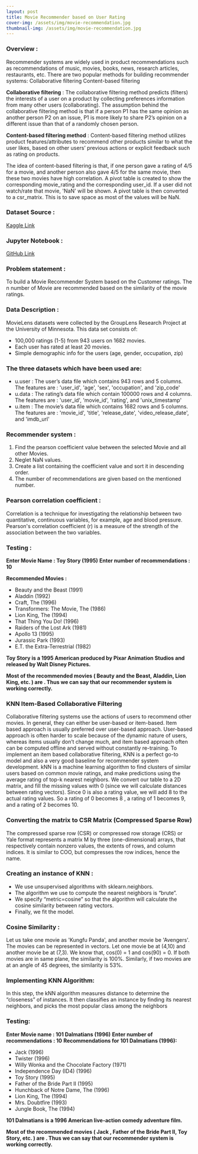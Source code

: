 ```yaml
---
layout: post
title: Movie Recommender based on User Rating
cover-img: /assets/img/movie-recommendation.jpg
thumbnail-img: /assets/img/movie-recommendation.jpg
---
```


### Overview :
Recommender systems are widely used in product recommendations such as recommendations of music, movies, books, news, research articles, restaurants, etc.
There are two popular methods for building recommender systems: Collaborative filtering Content-based filtering

**Collaborative filtering** : The collaborative filtering method predicts (filters) the interests of a user on a product by collecting preferences information from many other users (collaborating). The assumption behind the collaborative filtering method is that if a person P1 has the same opinion as another person P2 on an issue, P1 is more likely to share P2’s opinion on a different issue than that of a randomly chosen person.

**Content-based filtering method** : Content-based filtering method utilizes product features/attributes to recommend other products similar to what the user likes, based on other users’ previous actions or explicit feedback such as rating on products. 

The idea of content-based filtering is that, if one person gave a rating of 4/5 for a movie, and another person also gave 4/5 for the same movie, then these two movies have high correlation. A pivot table is created to show the corresponding movie_rating and the corresponding user_id. If a user did not watch/rate that movie, 'NaN' will be shown. A pivot table is then converted to a csr_matrix. This is to save space as most of the values will be NaN. 


### Dataset Source : 
<a href = "https://www.kaggle.com/prajitdatta/movielens-100k-dataset">Kaggle Link</a>

### Jupyter Notebook : 
<a href = "https://github.com/neelesh2k/Movie-Recommender-based-on-User-Rating/blob/master/Movie%20Recommender%20based%20on%20User%20Rating.ipynb"> GitHub Link</a>

### Problem statement :
To build a Movie Recommender System based on the Customer ratings.
The n number of Movie are recommended based on the similarity of the movie ratings.

### Data Description :
MovieLens datasets were collected by the GroupLens Research Project at the University of Minnesota. This data set consists of:
- 100,000 ratings (1-5) from 943 users on 1682 movies.
- Each user has rated at least 20 movies.
- Simple demographic info for the users (age, gender, occupation, zip)

### The three datasets which have been used are:
- u.user : The user’s data file which contains 943 rows and 5 columns. The features are : 'user_id', 'age', 'sex', 'occupation', and 'zip_code'
- u.data : The rating’s data file which contain 100000 rows and 4 columns. The features are : 'user_id', 'movie_id', 'rating', and 'unix_timestamp'
- u.item : The movie’s data file which contains 1682 rows and 5 columns. The features are : 'movie_id', 'title', 'release_date', 'video_release_date', and 'imdb_url'

### Recommender system :
1. Find the pearson coefficient value between the selected Movie and all other Movies.
2. Neglet NaN values.
3. Create a list containing the coefficient value and sort it in descending order.
4. The number of recommendations are given based on the mentioned number.

### Pearson correlation coefficient :
Correlation is a technique for investigating the relationship between two quantitative, continuous variables, for example, age and blood pressure. Pearson's correlation coefficient (r) is a measure of the strength of the association between the two variables.

### Testing :
**Enter Movie Name : Toy Story (1995)**
**Enter number of recommendations : 10**

**Recommended Movies :**
- Beauty and the Beast (1991)
- Aladdin (1992)
- Craft, The (1996)
- Transformers: The Movie, The (1986)
- Lion King, The (1994)
- That Thing You Do! (1996)
- Raiders of the Lost Ark (1981)
- Apollo 13 (1995)
- Jurassic Park (1993)
- E.T. the Extra-Terrestrial (1982)

**Toy Story is a 1995 American produced by Pixar Animation Studios and released by Walt Disney Pictures.**

**Most of the recommended movies ( Beauty and the Beast, Aladdin, Lion King, etc. ) are . Thus we can say that our recommender system is working correctly.**

### KNN Item-Based Collaborative Filtering
Collaborative filtering systems use the actions of users to recommend other movies. In general, they can either be user-based or item-based. Item based approach is usually preferred over user-based approach. User-based approach is often harder to scale because of the dynamic nature of users, whereas items usually don’t change much, and item based approach often can be computed offline and served without constantly re-training.
To implement an item based collaborative filtering, KNN is a perfect go-to model and also a very good baseline for recommender system development.
kNN is a machine learning algorithm to find clusters of similar users based on common movie ratings, and make predictions using the average rating of top-k nearest neighbors.
We convert our table to a 2D matrix, and fill the missing values with 0 (since we will calculate distances between rating vectors). Since 0 is also a rating value, we will add 8 to the actual rating values. So a rating of 0 becomes 8 , a rating of 1 becomes 9, and a rating of 2 becomes 10.

### Converting the matrix to CSR Matrix (Compressed Sparse Row)
The compressed sparse row (CSR) or compressed row storage (CRS) or Yale format represents a matrix M by three (one-dimensional) arrays, that respectively contain nonzero values, the extents of rows, and column indices. It is similar to COO, but compresses the row indices, hence the name.


### Creating an instance of KNN :
- We use unsupervised algorithms with sklearn.neighbors.
- The algorithm we use to compute the nearest neighbors is “brute”.
- We specify “metric=cosine” so that the algorithm will calculate the cosine similarity between rating vectors.
- Finally, we fit the model.

### Cosine Similarity :
Let us take one movie as 'Kungfu Panda', and another movie be 'Avengers'. The movies can be represented in vectors. Let one movie be at (4,10) and another movie be at (7,3). We know that, cos(0) = 1 and cos(90) = 0. If both movies are in same plane, the similarity is 100%. Similarly, if two movies are at an angle of 45 degrees, the similarity is 53%. 

### Implementing KNN Algorithm:
In this step, the kNN algorithm measures distance to determine the “closeness” of instances. It then classifies an instance by finding its nearest neighbors, and picks the most popular class among the neighbors

### Testing:
**Enter Movie name : 101 Dalmatians (1996)**
**Enter number of recommendations : 10**
**Recommendations for 101 Dalmatians (1996):**
- Jack (1996)
- Twister (1996)
- Willy Wonka and the Chocolate Factory (1971)
- Independence Day (ID4) (1996)
-  Toy Story (1995)
-  Father of the Bride Part II (1995)
-  Hunchback of Notre Dame, The (1996)
-  Lion King, The (1994)
-  Mrs. Doubtfire (1993)
-  Jungle Book, The (1994)

**101 Dalmatians is a 1996 American live-action comedy adventure film.**

**Most of the recommended movies ( Jack , Father of the Bride Part II, Toy Story, etc. ) are . Thus we can say that our recommender system is working correctly.**

